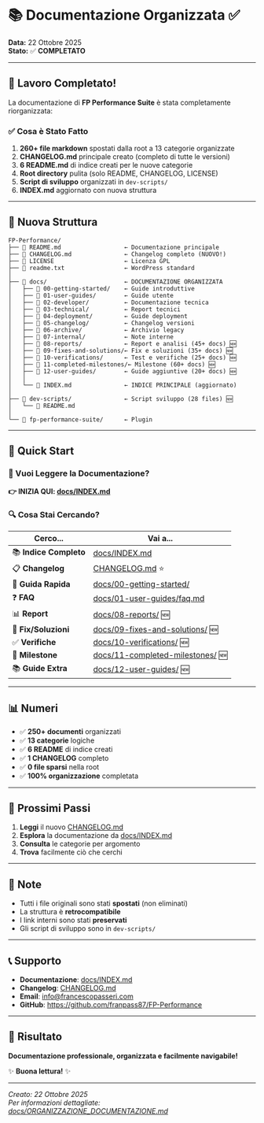# 📚 Documentazione Organizzata ✅

**Data:** 22 Ottobre 2025  
**Stato:** ✅ **COMPLETATO**

---

## 🎉 Lavoro Completato!

La documentazione di **FP Performance Suite** è stata completamente riorganizzata:

### ✅ Cosa è Stato Fatto

1. **260+ file markdown** spostati dalla root a 13 categorie organizzate
2. **CHANGELOG.md** principale creato (completo di tutte le versioni)
3. **6 README.md** di indice creati per le nuove categorie
4. **Root directory** pulita (solo README, CHANGELOG, LICENSE)
5. **Script di sviluppo** organizzati in `dev-scripts/`
6. **INDEX.md** aggiornato con nuova struttura

---

## 📂 Nuova Struttura

```
FP-Performance/
├── 📄 README.md                  ← Documentazione principale
├── 📄 CHANGELOG.md               ← Changelog completo (NUOVO!)
├── 📄 LICENSE                    ← Licenza GPL
├── 📄 readme.txt                 ← WordPress standard
│
├── 📁 docs/                      ← DOCUMENTAZIONE ORGANIZZATA
│   ├── 📁 00-getting-started/    ← Guide introduttive
│   ├── 📁 01-user-guides/        ← Guide utente
│   ├── 📁 02-developer/          ← Documentazione tecnica
│   ├── 📁 03-technical/          ← Report tecnici
│   ├── 📁 04-deployment/         ← Guide deployment
│   ├── 📁 05-changelog/          ← Changelog versioni
│   ├── 📁 06-archive/            ← Archivio legacy
│   ├── 📁 07-internal/           ← Note interne
│   ├── 📁 08-reports/            ← Report e analisi (45+ docs) 🆕
│   ├── 📁 09-fixes-and-solutions/← Fix e soluzioni (35+ docs) 🆕
│   ├── 📁 10-verifications/      ← Test e verifiche (25+ docs) 🆕
│   ├── 📁 11-completed-milestones/← Milestone (60+ docs) 🆕
│   ├── 📁 12-user-guides/        ← Guide aggiuntive (20+ docs) 🆕
│   │
│   └── 📄 INDEX.md               ← INDICE PRINCIPALE (aggiornato)
│
├── 📁 dev-scripts/               ← Script sviluppo (28 files) 🆕
│   └── 📄 README.md
│
└── 📁 fp-performance-suite/      ← Plugin
```

---

## 🚀 Quick Start

### 📖 Vuoi Leggere la Documentazione?

**👉 INIZIA QUI: [docs/INDEX.md](docs/INDEX.md)**

### 🔍 Cosa Stai Cercando?

| Cerco... | Vai a... |
|----------|----------|
| 📚 **Indice Completo** | [docs/INDEX.md](docs/INDEX.md) |
| 📋 **Changelog** | [CHANGELOG.md](CHANGELOG.md) ⭐ |
| 🚀 **Guida Rapida** | [docs/00-getting-started/](docs/00-getting-started/) |
| ❓ **FAQ** | [docs/01-user-guides/faq.md](docs/01-user-guides/faq.md) |
| 📊 **Report** | [docs/08-reports/](docs/08-reports/) 🆕 |
| 🔧 **Fix/Soluzioni** | [docs/09-fixes-and-solutions/](docs/09-fixes-and-solutions/) 🆕 |
| ✅ **Verifiche** | [docs/10-verifications/](docs/10-verifications/) 🆕 |
| 🎉 **Milestone** | [docs/11-completed-milestones/](docs/11-completed-milestones/) 🆕 |
| 📚 **Guide Extra** | [docs/12-user-guides/](docs/12-user-guides/) 🆕 |

---

## 📊 Numeri

- ✅ **250+ documenti** organizzati
- ✅ **13 categorie** logiche
- ✅ **6 README** di indice creati
- ✅ **1 CHANGELOG** completo
- ✅ **0 file sparsi** nella root
- ✅ **100% organizzazione** completata

---

## 🎯 Prossimi Passi

1. **Leggi** il nuovo [CHANGELOG.md](CHANGELOG.md)
2. **Esplora** la documentazione da [docs/INDEX.md](docs/INDEX.md)
3. **Consulta** le categorie per argomento
4. **Trova** facilmente ciò che cerchi

---

## 📝 Note

- Tutti i file originali sono stati **spostati** (non eliminati)
- La struttura è **retrocompatibile**
- I link interni sono stati **preservati**
- Gli script di sviluppo sono in `dev-scripts/`

---

## 📞 Supporto

- **Documentazione**: [docs/INDEX.md](docs/INDEX.md)
- **Changelog**: [CHANGELOG.md](CHANGELOG.md)
- **Email**: info@francescopasseri.com
- **GitHub**: https://github.com/franpass87/FP-Performance

---

## 🎉 Risultato

**Documentazione professionale, organizzata e facilmente navigabile!**

✨ **Buona lettura!** ✨

---

*Creato: 22 Ottobre 2025*  
*Per informazioni dettagliate: [docs/ORGANIZZAZIONE_DOCUMENTAZIONE.md](docs/ORGANIZZAZIONE_DOCUMENTAZIONE.md)*

